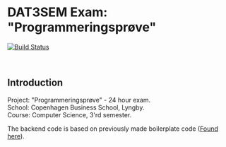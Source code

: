# DAT3SEM Exam: "Programmeringsprøve"

[![Build Status](https://travis-ci.com/MivleDK/3sem_eksamen24h_Backend.svg?branch=main)](https://travis-ci.com/MivleDK/3sem_eksamen24h_Backend)

<br>

## Introduction
Project: "Programmeringsprøve" - 24 hour exam.  
School: Copenhagen Business School, Lyngby.  
Course: Computer Science, 3'rd semester.  

The backend code is based on previously made boilerplate code ([Found here](https://github.com/MivleDK/CA3_Boilerplate_Backend_v2)).
